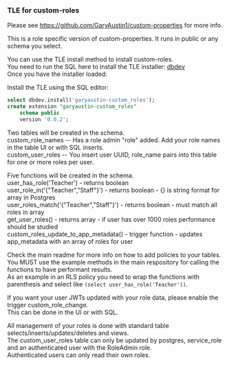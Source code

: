 ### TLE for custom-roles

Please see https://github.com/GaryAustin1/custom-properties for more info.

This is a role specific version of custom-properties.  It runs in public or any schema you select.

You can use the TLE install method to install custom-roles.  
You need to run the SQL here to install the TLE installer: [dbdev](https://supabase.github.io/dbdev/install-in-db-client/)  
Once you have the installer loaded:

Install the TLE using the SQL editor:
```sql
select dbdev.install('garyaustin-custom_roles');
create extension "garyaustin-custom_roles"
    schema public
    version '0.0.2';
```

Two tables will be created in the schema.  
custom_role_names -- Has a role admin "role" added.  Add your role names in the table UI or with SQL inserts.  
custom_user_roles -- You insert user UUID, role_name pairs into this table for one or more roles per user.

Five functions will be created in the schema.  
user_has_role('Teacher') - returns boolean   
user_role_in('{"Teacher","Staff"}') - returns boolean - {} is string format for array in Postgres  
user_roles_match('{"Teacher","Staff"}') - returns boolean - must match all roles in array  
get_user_roles() - returns array - if user has over 1000 roles performance should be studied    
custom_roles_update_to_app_metadata() - trigger function - updates app_metadata with an array of roles for user

Check the main readme for more info on how to add policies to your tables.  
You MUST use the example methods in the main respository for calling the functions to have performant results.   
As an example in an RLS policy you need to wrap the functions with parenthesis and select like `(select user_has_role('Teacher'))`.  

If you want your user JWTs updated with your role data, please enable the trigger custom_role_change.  
This can be done in the UI or with SQL.

All management of your roles is done with standard table selects/inserts/updates/deletes and views.  
The custom_user_roles table can only be updated by postgres, service_role and an authenticated user with the RoleAdmin role.  
Authenticated users can only read their own roles.  






